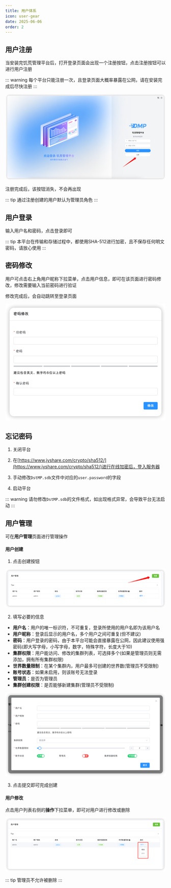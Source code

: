 ```yaml
---
title: 用户体系
icon: user-gear
date: 2025-06-06
order: 2
---
```


## 用户注册

当安装完饥荒管理平台后，打开登录页面会出现一个注册按钮，点击注册按钮可以进行用户注册

::: warning
每个平台只能注册一次，且登录页面大概率暴露在公网，请在安装完成后尽快注册
:::

![注册](assets/user-registy-button.png)

注册完成后，该按钮消失，不会再出现

::: tip
通过注册创建的用户默认为管理员角色
:::


## 用户登录

输入用户名和密码，点击登录即可

::: tip
本平台在传输和存储过程中，都使用SHA-512进行加密，且不保存任何明文密码，请放心使用
:::


## 密码修改

用户可点击右上角用户昵称下拉菜单，点击用户信息，即可在该页面进行密码修改，修改需要输入当前密码进行验证

修改完成后，会自动跳转至登录页面

![修改密码](assets/user-update-password.png)


## 忘记密码

1. 关闭平台
 
2. 在[https://www.jyshare.com/crypto/sha512/](https://www.jyshare.com/crypto/sha512/)进行在线加密后，登入服务器

3. 手动修改`DstMP.sdb`文件中对应的`user.password`的字段

4. 启动平台

::: warning
请勿修改`DstMP.sdb`的文件格式，如出现格式异常，会导致平台无法启动
:::

## 用户管理

可在**用户管理**页面进行管理操作

#### 用户创建

1. 点击创建按钮

![用户创建](assets/user-create-button.png)

2. 填写必要的信息

- **用户名**：用户的唯一标识符，不可重复，登录所使用的用户名即为该用户名
- **用户昵称**：登录后显示的用户名，多个用户之间可重复(但不建议)
- **密码**：用户登录的密码，由于本平台可能会直接暴露在公网，因此建议使用强密码(即大写字母，小写字母，数字，特殊字符，长度大于10)
- **集群权限**：用户能访问、修改的集群列表，可选择多个(如果是管理员则无需添加，拥有所有集群权限)
- **世界数量限制**：在某个集群内，用户最多可创建的世界数(管理员不受限制)
- **账号状态**：如果未启用，则该账号无法登录
- **管理员**：是否为管理员
- **集群创建权限**：是否能够新建集群(管理员不受限制)

![填写用户信息](assets/user-create-form.png)

3. 点击提交即可完成创建


#### 用户修改
点击用户列表右侧的**操作**下拉菜单，即可对用户进行修改或删除

![用户修改](assets/user-update.png)


::: tip
管理员不允许被删除
:::
